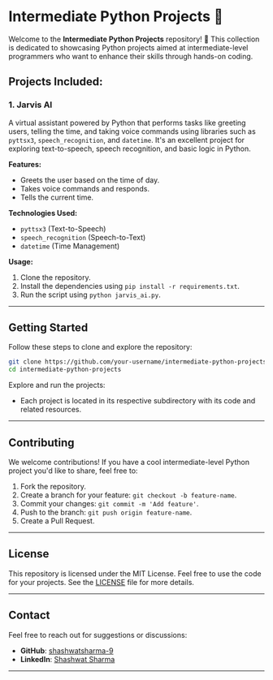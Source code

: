 
# Intermediate Python Projects 🚀

Welcome to the **Intermediate Python Projects** repository! 🎉 This collection is dedicated to showcasing Python projects aimed at intermediate-level programmers who want to enhance their skills through hands-on coding.

## Projects Included:
### 1. Jarvis AI
A virtual assistant powered by Python that performs tasks like greeting users, telling the time, and taking voice commands using libraries such as `pyttsx3`, `speech_recognition`, and `datetime`. It's an excellent project for exploring text-to-speech, speech recognition, and basic logic in Python.

**Features:**
- Greets the user based on the time of day.
- Takes voice commands and responds.
- Tells the current time.

**Technologies Used:**
- `pyttsx3` (Text-to-Speech)
- `speech_recognition` (Speech-to-Text)
- `datetime` (Time Management)

**Usage:**
1. Clone the repository.
2. Install the dependencies using `pip install -r requirements.txt`.
3. Run the script using `python jarvis_ai.py`.

---

## Getting Started
Follow these steps to clone and explore the repository:
```bash
git clone https://github.com/your-username/intermediate-python-projects.git
cd intermediate-python-projects
```
Explore and run the projects:
- Each project is located in its respective subdirectory with its code and related resources.

---

## Contributing
We welcome contributions! If you have a cool intermediate-level Python project you'd like to share, feel free to:
1. Fork the repository.
2. Create a branch for your feature: `git checkout -b feature-name`.
3. Commit your changes: `git commit -m 'Add feature'`.
4. Push to the branch: `git push origin feature-name`.
5. Create a Pull Request.

---

## License
This repository is licensed under the MIT License. Feel free to use the code for your projects. See the [LICENSE](LICENSE) file for more details.

---

## Contact
Feel free to reach out for suggestions or discussions:
- **GitHub**: [shashwatsharma-9](https://github.com/shashwatsharma-9)
- **LinkedIn**: [Shashwat Sharma](www.linkedin.com/in/shashwat-sharma-414b20283)

---
